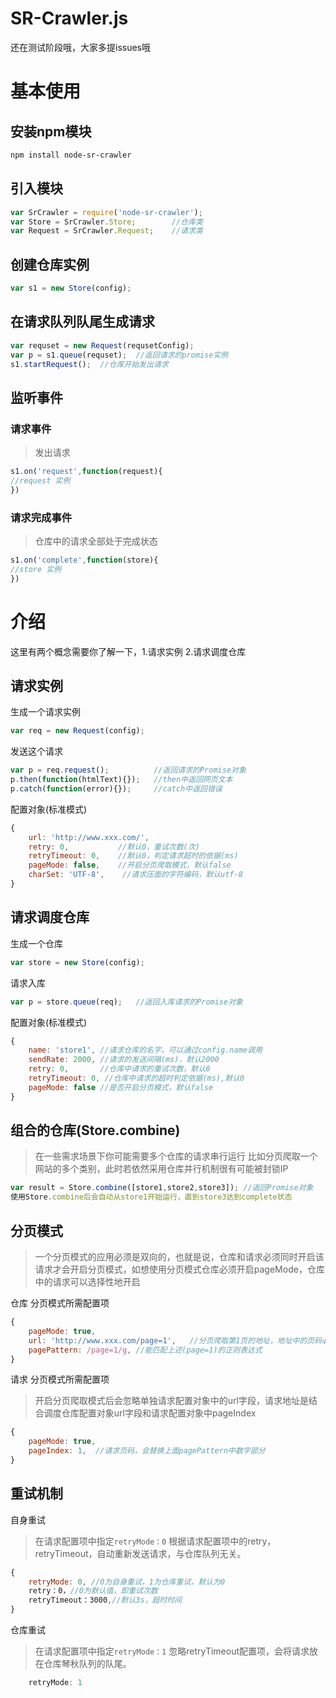 # SR-Crawler.js
还在测试阶段哦，大家多提issues哦
# 基本使用
## 安装npm模块
```bash
npm install node-sr-crawler
```
## 引入模块
```js
var SrCrawler = require('node-sr-crawler');
var Store = SrCrawler.Store;        //仓库类
var Request = SrCrawler.Request;    //请求类
```
## 创建仓库实例
```js
var s1 = new Store(config);
```

## 在请求队列队尾生成请求
```js
var requset = new Request(requsetConfig);
var p = s1.queue(requset);  //返回请求的promise实例
s1.startRequest();  //仓库开始发出请求
```


## 监听事件
### 请求事件
> 发出请求

```js
s1.on('request',function(request){
//request 实例
})
```

### 请求完成事件
> 仓库中的请求全部处于完成状态

```js
s1.on('complete',function(store){
//store 实例
})
```

# 介绍
这里有两个概念需要你了解一下，1.请求实例 2.请求调度仓库
## 请求实例
生成一个请求实例
```js
var req = new Request(config);
```
发送这个请求
```js
var p = req.request();          //返回请求的Promise对象
p.then(function(htmlText){});   //then中返回网页文本
p.catch(function(error){});     //catch中返回错误
```
配置对象(标准模式)
```js
{
    url: 'http://www.xxx.com/',
    retry: 0,           //默认0，重试次数(次)
    retryTimeout: 0,    //默认0，判定请求超时的依据(ms)
    pageMode: false,    //开启分页爬取模式，默认false
    charSet: 'UTF-8',    //请求压面的字符编码，默认utf-8
}
```

## 请求调度仓库
生成一个仓库
```js
var store = new Store(config);
```
请求入库
```js
var p = store.queue(req);   //返回入库请求的Promise对象
```
配置对象(标准模式)
```js
{
    name: 'store1', //请求仓库的名字，可以通过config.name调用
    sendRate: 2000, //请求的发送间隔(ms)，默认2000
    retry: 0,       //仓库中请求的重试次数，默认0
    retryTimeout: 0, //仓库中请求的超时判定依据(ms),默认0
    pageMode: false //是否开启分页模式，默认false
}
```
## 组合的仓库(Store.combine)
> 在一些需求场景下你可能需要多个仓库的请求串行运行
> 比如分页爬取一个网站的多个类别，此时若依然采用仓库并行机制很有可能被封锁IP

```js
var result = Store.combine([store1,store2,store3]); //返回Promise对象
使用Store.combine后会自动从store1开始运行，直到store3达到complete状态
```

## 分页模式
> 一个分页模式的应用必须是双向的，也就是说，仓库和请求必须同时开启该请求才会开启分页模式，如想使用分页模式仓库必须开启pageMode，仓库中的请求可以选择性地开启

仓库 分页模式所需配置项
```js
{
    pageMode: true, 
    url: 'http://www.xxx.com/page=1',   //分页爬取第1页的地址，地址中的页码必须是单数
    pagePattern: /page=1/g, //能匹配上述(page=1)的正则表达式
}
```
请求 分页模式所需配置项
> 开启分页爬取模式后会忽略单独请求配置对象中的url字段，请求地址是结合调度仓库配置对象url字段和请求配置对象中pageIndex

```js
{
    pageMode: true,
    pageIndex: 1,  //请求页码，会替换上面pagePattern中数字部分
}
```

## 重试机制
自身重试
> 在请求配置项中指定``retryMode：0``
根据请求配置项中的retry，retryTimeout，自动重新发送请求，与仓库队列无关。

```js
{
    retryMode: 0, //0为自身重试，1为仓库重试，默认为0
    retry：0，//0为默认值，即重试次数
    retryTimeout：3000,//默认3s，超时时间
}
```

仓库重试
> 在请求配置项中指定``retryMode：1``
忽略retryTimeout配置项，会将请求放在仓库琴秋队列的队尾。

```js
    retryMode: 1
```





